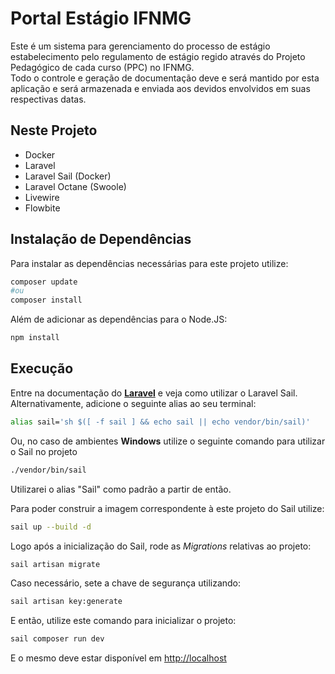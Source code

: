 # Portal Estágio IFNMG

Este é um sistema para gerenciamento do processo de estágio estabelecimento pelo regulamento de estágio regido através do Projeto Pedagógico de cada curso (PPC) no IFNMG. \
Todo o controle e geração de documentação deve e será mantido por esta aplicação e será armazenada e enviada aos devidos envolvidos em suas respectivas datas.

## Neste Projeto

- Docker
- Laravel
- Laravel Sail (Docker)
- Laravel Octane (Swoole)
- Livewire
- Flowbite

## Instalação de Dependências

Para instalar as dependências necessárias para este projeto utilize:

```sh
composer update
#ou
composer install
```

Além de adicionar as dependências para o Node.JS:

```sh
npm install
```

## Execução

Entre na documentação do **[Laravel](https://laravel.com)** e veja como utilizar o Laravel Sail. Alternativamente, adicione o seguinte alias ao seu terminal:

```sh
alias sail='sh $([ -f sail ] && echo sail || echo vendor/bin/sail)'
```

Ou, no caso de ambientes **Windows** utilize o seguinte comando para utilizar o Sail no projeto

```sh
./vendor/bin/sail
```

Utilizarei o alias "Sail" como padrão a partir de então.

Para poder construir a imagem correspondente à este projeto do Sail utilize:

```sh
sail up --build -d
```

Logo após a inicialização do Sail, rode as _Migrations_ relativas ao projeto:

```sh
sail artisan migrate
```

Caso necessário, sete a chave de segurança utilizando:

```sh
sail artisan key:generate
```

E então, utilize este comando para inicializar o projeto:

```sh
sail composer run dev
```

E o mesmo deve estar disponível em [http://localhost](http://localhost)
